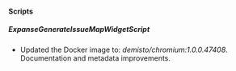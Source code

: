 
#### Scripts
##### ExpanseGenerateIssueMapWidgetScript
- Updated the Docker image to: *demisto/chromium:1.0.0.47408*.
Documentation and metadata improvements.
